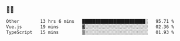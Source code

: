 ### 👨‍💻

<!--START_SECTION:waka-->

```txt
Other        13 hrs 6 mins   ████████████████████████░   95.71 %
Vue.js       19 mins         ▓░░░░░░░░░░░░░░░░░░░░░░░░   02.36 %
TypeScript   15 mins         ▒░░░░░░░░░░░░░░░░░░░░░░░░   01.93 %
```

<!--END_SECTION:waka-->
